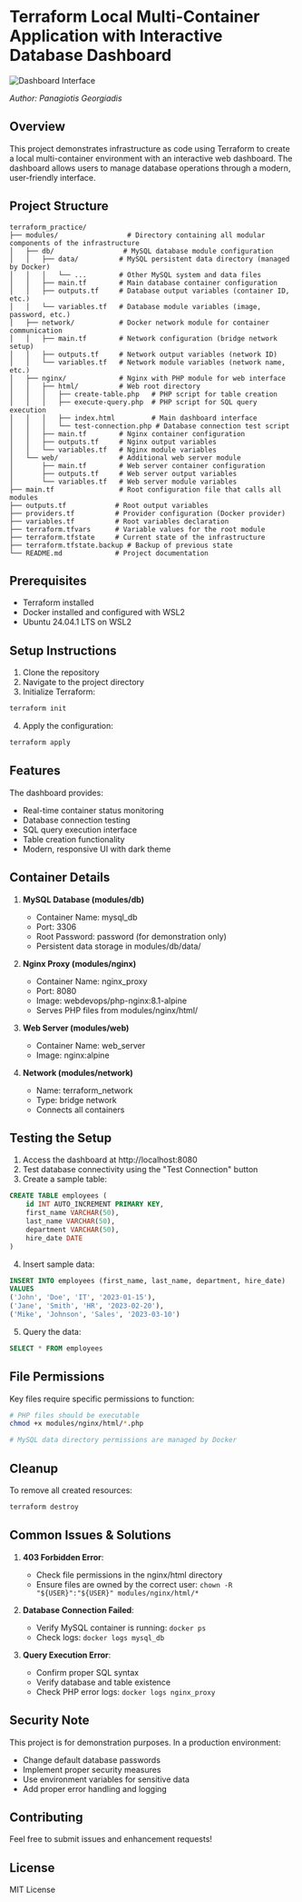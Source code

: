 # Terraform Local Multi-Container Application with Interactive Database Dashboard

![Dashboard Interface](landing_page.png)

*Author: Panagiotis Georgiadis*

## Overview

This project demonstrates infrastructure as code using Terraform to create a local multi-container environment with an interactive web dashboard. The dashboard allows users to manage database operations through a modern, user-friendly interface.


## Project Structure

```
terraform_practice/
├── modules/                 # Directory containing all modular components of the infrastructure
│   ├── db/                 # MySQL database module configuration
│   │   ├── data/          # MySQL persistent data directory (managed by Docker)
│   │   │   └── ...        # Other MySQL system and data files
│   │   ├── main.tf        # Main database container configuration
│   │   ├── outputs.tf     # Database output variables (container ID, etc.)
│   │   └── variables.tf   # Database module variables (image, password, etc.)
│   ├── network/           # Docker network module for container communication
│   │   ├── main.tf        # Network configuration (bridge network setup)
│   │   ├── outputs.tf     # Network output variables (network ID)
│   │   └── variables.tf   # Network module variables (network name, etc.)
│   ├── nginx/             # Nginx with PHP module for web interface
│   │   ├── html/          # Web root directory
│   │   │   ├── create-table.php   # PHP script for table creation
│   │   │   ├── execute-query.php  # PHP script for SQL query execution
│   │   │   ├── index.html         # Main dashboard interface
│   │   │   └── test-connection.php # Database connection test script
│   │   ├── main.tf        # Nginx container configuration
│   │   ├── outputs.tf     # Nginx output variables
│   │   └── variables.tf   # Nginx module variables
│   └── web/               # Additional web server module
│       ├── main.tf        # Web server container configuration
│       ├── outputs.tf     # Web server output variables
│       └── variables.tf   # Web server module variables
├── main.tf                # Root configuration file that calls all modules
├── outputs.tf            # Root output variables
├── providers.tf          # Provider configuration (Docker provider)
├── variables.tf          # Root variables declaration
├── terraform.tfvars      # Variable values for the root module
├── terraform.tfstate     # Current state of the infrastructure
├── terraform.tfstate.backup # Backup of previous state
└── README.md             # Project documentation
```

## Prerequisites

- Terraform installed
- Docker installed and configured with WSL2
- Ubuntu 24.04.1 LTS on WSL2

## Setup Instructions

1. Clone the repository
2. Navigate to the project directory
3. Initialize Terraform:
```bash
terraform init
```
4. Apply the configuration:
```bash
terraform apply
```

## Features

The dashboard provides:
- Real-time container status monitoring
- Database connection testing
- SQL query execution interface
- Table creation functionality
- Modern, responsive UI with dark theme

## Container Details

1. **MySQL Database (modules/db)**
   - Container Name: mysql_db
   - Port: 3306
   - Root Password: password (for demonstration only)
   - Persistent data storage in modules/db/data/

2. **Nginx Proxy (modules/nginx)**
   - Container Name: nginx_proxy
   - Port: 8080
   - Image: webdevops/php-nginx:8.1-alpine
   - Serves PHP files from modules/nginx/html/

3. **Web Server (modules/web)**
   - Container Name: web_server
   - Image: nginx:alpine

4. **Network (modules/network)**
   - Name: terraform_network
   - Type: bridge network
   - Connects all containers

## Testing the Setup

1. Access the dashboard at http://localhost:8080
2. Test database connectivity using the "Test Connection" button
3. Create a sample table:
```sql
CREATE TABLE employees (
    id INT AUTO_INCREMENT PRIMARY KEY,
    first_name VARCHAR(50),
    last_name VARCHAR(50),
    department VARCHAR(50),
    hire_date DATE
)
```
4. Insert sample data:
```sql
INSERT INTO employees (first_name, last_name, department, hire_date) 
VALUES 
('John', 'Doe', 'IT', '2023-01-15'),
('Jane', 'Smith', 'HR', '2023-02-20'),
('Mike', 'Johnson', 'Sales', '2023-03-10')
```
5. Query the data:
```sql
SELECT * FROM employees
```

## File Permissions

Key files require specific permissions to function:
```bash
# PHP files should be executable
chmod +x modules/nginx/html/*.php

# MySQL data directory permissions are managed by Docker
```

## Cleanup

To remove all created resources:
```bash
terraform destroy
```

## Common Issues & Solutions

1. **403 Forbidden Error**:
   - Check file permissions in the nginx/html directory
   - Ensure files are owned by the correct user: `chown -R "${USER}":"${USER}" modules/nginx/html/*`

2. **Database Connection Failed**:
   - Verify MySQL container is running: `docker ps`
   - Check logs: `docker logs mysql_db`

3. **Query Execution Error**:
   - Confirm proper SQL syntax
   - Verify database and table existence
   - Check PHP error logs: `docker logs nginx_proxy`

## Security Note

This project is for demonstration purposes. In a production environment:
- Change default database passwords
- Implement proper security measures
- Use environment variables for sensitive data
- Add proper error handling and logging

## Contributing

Feel free to submit issues and enhancement requests!

## License

MIT License
